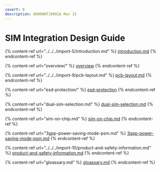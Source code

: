 ```yaml
---
coverY: 0
description: 80000NT10001A Rev 15
---
```


# SIM Integration Design Guide

{% content-ref url="../../../import-5/introduction.md" %}
[introduction.md](../../../import-5/introduction.md)
{% endcontent-ref %}

{% content-ref url="overview/" %}
[overview](overview/)
{% endcontent-ref %}

{% content-ref url="../../../import-9/pcb-layout.md" %}
[pcb-layout.md](../../../import-9/pcb-layout.md)
{% endcontent-ref %}

{% content-ref url="esd-protection/" %}
[esd-protection](esd-protection/)
{% endcontent-ref %}

{% content-ref url="dual-sim-selection.md" %}
[dual-sim-selection.md](dual-sim-selection.md)
{% endcontent-ref %}

{% content-ref url="sim-on-chip.md" %}
[sim-on-chip.md](sim-on-chip.md)
{% endcontent-ref %}

{% content-ref url="3gpp-power-saving-mode-psm.md" %}
[3gpp-power-saving-mode-psm.md](3gpp-power-saving-mode-psm.md)
{% endcontent-ref %}

{% content-ref url="../../../import-10/product-and-safety-information.md" %}
[product-and-safety-information.md](../../../import-10/product-and-safety-information.md)
{% endcontent-ref %}

{% content-ref url="gloassary.md" %}
[gloassary.md](gloassary.md)
{% endcontent-ref %}
